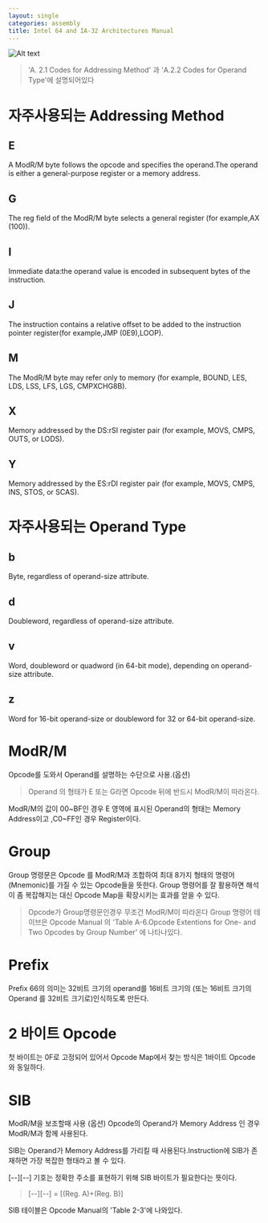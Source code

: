 ```yaml
---
layout: single
categories: assembly
title: Intel 64 and IA-32 Architectures Manual
---
```

![Alt text](https://modoocode.com/img/inst/op.png)

> 'A. 2.1 Codes for Addressing Method' 과 'A.2.2 Codes for Operand Type'에 설명되어있다

# 자주사용되는 Addressing Method
## E
A ModR/M byte follows the opcode and specifies the operand.The operand is either a general-purpose register or a memory address.
## G
The reg field of the ModR/M byte selects a general register (for example,AX (100)).
## I
Immediate data:the operand value is encoded in subsequent bytes of the instruction.
## J 
The instruction contains a relative offset to be added to the instruction pointer register(for example,JMP (0E9),LOOP).
## M
The ModR/M byte may refer only to memory (for example, BOUND, LES, LDS, LSS, LFS, LGS, CMPXCHG8B).
## X
Memory addressed by the DS:rSI register pair (for example, MOVS, CMPS, OUTS, or LODS).
## Y
Memory addressed by the ES:rDI register pair (for example, MOVS, CMPS, INS, STOS, or SCAS).
# 자주사용되는 Operand Type
## b
Byte, regardless of operand-size attribute.
## d
Doubleword, regardless of operand-size attribute.
## v
Word, doubleword or quadword (in 64-bit mode), depending on operand-size attribute.
## z 
Word for 16-bit operand-size or doubleword for 32 or 64-bit operand-size.

# ModR/M
Opcode를 도와서 Operand를 설명하는 수단으로 사용.(옵션)
> Operand 의 형태가 E 또는 G라면 Opcode 뒤에 반드시 ModR/M이 따라온다.

ModR/M의 값이 00~BF인 경우 E 영역에 표시된 Operand의 형태는 Memory Address이고 ,C0~FF인 경우 Register이다.
# Group
Group 명령문은 Opcode 를 ModR/M과 조합하여 최대 8가지 형태의 명령어 (Mnemonic)를 가질 수 있는 Opcode들을 뜻한다.
Group 명령어를 잘 활용하면 해석이 좀 복잡해지는 대신 Opcode Map을 확장시키는 효과를 얻을 수 있다.


> Opcode가 Group명령문인경우 무조건 ModR/M이 따라온다
> Group 명령어 테이브은 Opcode Manual 의 'Table A-6.Opcode Extentions for One- and Two Opcodes by Group Number' 에 나타나있다.

# Prefix
Prefix 66의 의미는 32비트 크기의 operand를 16비트 크기의 (또는 16비트 크기의 Operand 를 32비트 크기로)인식하도록 만든다.

# 2 바이트 Opcode
첫 바이트는 0F로 고정되어 있어서 Opcode Map에서 찾는 방식은 1바이트 Opcode와 동일하다.
# SIB 
ModR/M을 보조할때 사용 (옵션)
Opcode의 Operand가 Memory Address 인 경우 ModR/M과 함께 사용된다.

SIB는 Operand가 Memory Address를 가리킬 때 사용된다.Instruction에 SIB가 존재하면 가장 복잡한 형태라고 볼 수 있다.

[--][--] 기호는 정확한 주소를 표현하기 위해 SIB 바이트가 필요한다는 뜻이다.
> [--][--] = [(Reg. A)+(Reg. B)]

SIB 테이블은 Opcode Manual의 'Table 2-3'에 나와있다.
